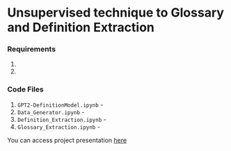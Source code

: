 # Unsupervised technique to Glossary and Definition Extraction

### Requirements
1. 
2.

### Code Files
1. `GPT2-DefinitionModel.ipynb` - 
2. `Data_Generator.ipynb` - 
3. `Definition_Extraction.ipynb` - 
4. `Glossary_Extraction.ipynb` - 

You can access project presentation [here](https://docs.google.com/presentation/d/1QfgaVk2QzKw-Rm4MbpTtl5FqUz8wah-q0tKeVw4N_Kc/edit?usp=sharing)
